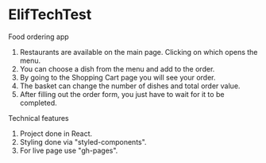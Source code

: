 # ElifTechTest
Food ordering app 
1. Restaurants are available on the main page. Clicking on which opens the menu.
2. You can choose a dish from the menu and add to the order.
3. By going to the Shopping Cart page you will see your order.
4. The basket can change the number of dishes and total order value.
5. After filling out the order form, you just have to wait for it to be completed.

Technical features
1. Project done in React.
2. Styling done via "styled-components".
3. For live page use "gh-pages".